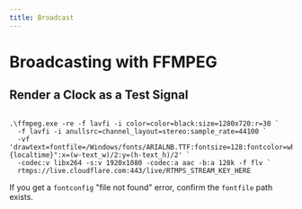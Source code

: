 ```yaml
---
title: Broadcast
---
```


# Broadcasting with FFMPEG

## Render a Clock as a Test Signal

```

.\ffmpeg.exe -re -f lavfi -i color=color=black:size=1280x720:r=30 `
  -f lavfi -i anullsrc=channel_layout=stereo:sample_rate=44100 `
  -vf 'drawtext=fontfile=/Windows/fonts/ARIALNB.TTF:fontsize=128:fontcolor=white:text="%{localtime}":x=(w-text_w)/2:y=(h-text_h)/2' `
  -codec:v libx264 -s:v 1920x1080 -codec:a aac -b:a 128k -f flv `
  rtmps://live.cloudflare.com:443/live/RTMPS_STREAM_KEY_HERE

```

If you get a `fontconfig` "file not found" error, confirm the `fontfile` path exists.
